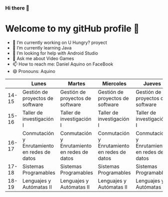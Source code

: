### Hi there 👋

# Welcome to my gitHub profile :rocket:

- 🔭 I’m currently working on U Hungry? proyect
- 🌱 I’m currently learning Java
- 🤔 I’m looking for help with Android Studio
- 💬 Ask me about Video Games
- 📫 How to reach me: Daniel Aquino on FaceBook
- 😄 Pronouns: Aquino

|       | Lunes                                        | Martes                                       | Miercoles                                    | Jueves                                       | Viernes                                      |
|-------|----------------------------------------------|----------------------------------------------|----------------------------------------------|----------------------------------------------|----------------------------------------------|
| 14-15 | Gestión de proyectos de software             | Gestión de proyectos de software             | Gestión de proyectos de software             | Gestión de proyectos de software             | Gestión de proyectos de software             |
| 15-16 | Taller de investigación I                    | Taller de investigación I                    | Taller de investigación I                    | Taller de investigación I                    | Taller de investigación I                    |
| 16-17 | Conmutación y Enrutamiento en redes de datos | Conmutación y Enrutamiento en redes de datos | Conmutación y Enrutamiento en redes de datos | Conmutación y Enrutamiento en redes de datos | Conmutación y Enrutamiento en redes de datos |
| 17-18 | Sistemas Programables                        | Sistemas Programables                        | Sistemas Programables                        | Sistemas Programables                        |                                              |
| 18-19 | Lenguajes y Autómatas II                     | Lenguajes y Autómatas II                     | Lenguajes y Autómatas II                     | Lenguajes y Autómatas II                     | Lenguajes y Autómatas II                     |
